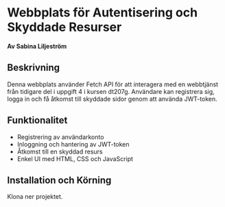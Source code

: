 # Webbplats för Autentisering och Skyddade Resurser

**Av Sabina Liljeström**

## Beskrivning

Denna webbplats använder Fetch API för att interagera med en webbtjänst från tidigare del i uppgift 4 i kursen dt207g. Användare kan registrera sig, logga in och få åtkomst till skyddade sidor genom att använda JWT-token. 

## Funktionalitet

- Registrering av användarkonto
- Inloggning och hantering av JWT-token
- Åtkomst till en skyddad resurs
- Enkel UI med HTML, CSS och JavaScript

## Installation och Körning
Klona ner projektet.
